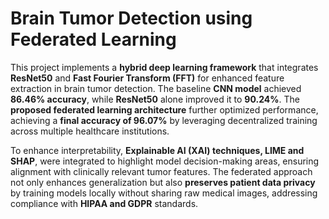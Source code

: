 # Brain Tumor Detection using Federated Learning  

This project implements a **hybrid deep learning framework** that integrates **ResNet50** and **Fast Fourier Transform (FFT)** for enhanced feature extraction in brain tumor detection. The baseline **CNN model** achieved **86.46% accuracy**, while **ResNet50** alone improved it to **90.24%**. The **proposed federated learning architecture** further optimized performance, achieving a **final accuracy of 96.07%** by leveraging decentralized training across multiple healthcare institutions.  

To enhance interpretability, **Explainable AI (XAI) techniques, LIME and SHAP**, were integrated to highlight model decision-making areas, ensuring alignment with clinically relevant tumor features. The federated approach not only enhances generalization but also **preserves patient data privacy** by training models locally without sharing raw medical images, addressing compliance with **HIPAA and GDPR** standards.  
